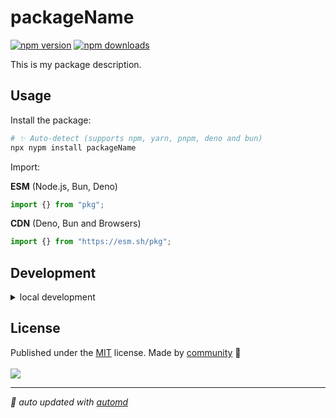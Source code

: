 # packageName

<!-- automd:badges color=yellow -->

[![npm version](https://img.shields.io/npm/v/vue-bento?color=yellow)](https://npmjs.com/package/vue-bento)
[![npm downloads](https://img.shields.io/npm/dm/vue-bento?color=yellow)](https://npm.chart.dev/vue-bento)

<!-- /automd -->

This is my package description.

## Usage

Install the package:

```sh
# ✨ Auto-detect (supports npm, yarn, pnpm, deno and bun)
npx nypm install packageName
```

Import:

<!-- automd:jsimport cdn name="pkg" -->

**ESM** (Node.js, Bun, Deno)

```js
import {} from "pkg";
```

**CDN** (Deno, Bun and Browsers)

```js
import {} from "https://esm.sh/pkg";
```

<!-- /automd -->

## Development

<details>

<summary>local development</summary>

- Clone this repository
- Install latest LTS version of [Node.js](https://nodejs.org/en/)
- Enable [Corepack](https://github.com/nodejs/corepack) using `corepack enable`
- Install dependencies using `pnpm install`
- Run interactive tests using `pnpm dev`

</details>

## License

<!-- automd:contributors license=MIT -->

Published under the [MIT](https://github.com/unjs/packageName/blob/main/LICENSE) license.
Made by [community](https://github.com/unjs/packageName/graphs/contributors) 💛
<br><br>
<a href="https://github.com/unjs/packageName/graphs/contributors">
<img src="https://contrib.rocks/image?repo=unjs/packageName" />
</a>

<!-- /automd -->

<!-- automd:with-automd -->

---

_🤖 auto updated with [automd](https://automd.unjs.io)_

<!-- /automd -->

